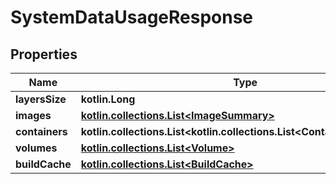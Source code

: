 
# SystemDataUsageResponse

## Properties
Name | Type | Description | Notes
------------ | ------------- | ------------- | -------------
**layersSize** | **kotlin.Long** |  |  [optional]
**images** | [**kotlin.collections.List&lt;ImageSummary&gt;**](ImageSummary.md) |  |  [optional]
**containers** | **kotlin.collections.List&lt;kotlin.collections.List&lt;ContainerSummary&gt;&gt;** |  |  [optional]
**volumes** | [**kotlin.collections.List&lt;Volume&gt;**](Volume.md) |  |  [optional]
**buildCache** | [**kotlin.collections.List&lt;BuildCache&gt;**](BuildCache.md) |  |  [optional]



